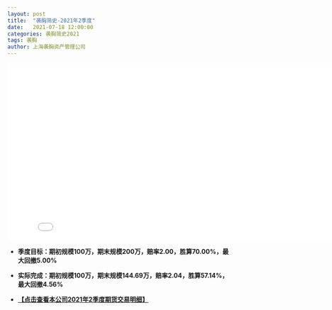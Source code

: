 ```yaml
---
layout: post
title:  "袭胸简史-2021年2季度"
date:   2021-07-18 12:00:00
categories: 袭胸简史2021
tags: 袭胸
author: 上海袭胸资产管理公司
---
```

<iframe frameborder="0" width="825" height="400" iframe src="//player.bilibili.com/player.html?aid=631139130&bvid=BV1Qb4y1d7N6&cid=361998721&page=1" scrolling="no" border="0" frameborder="no" framespacing="0" allowfullscreen="true"> </iframe>

* **季度目标：期初规模100万，期末规模200万，赔率2.00，胜算70.00%，最大回撤5.00%**
* **实际完成：期初规模100万，期末规模144.69万，赔率2.04，胜算57.14%，最大回撤4.56%**

* **[【点击查看本公司2021年2季度期货交易明细】](https://github.com/hhtc2050/hhtc2050.github.io/blob/master/css/2021Q2.txt)**
